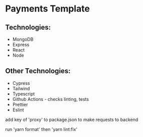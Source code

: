 # Payments Template


## Technologies:
- MongoDB
- Express
- React
- Node

## Other Technologies:
- Cypress
- Tailwind
- Typescript
- Github Actions - checks linting, tests
- Prettier
- Eslint

add key of 'proxy' to package.json to make requests to backend

run 'yarn format' then 'yarn lint:fix'